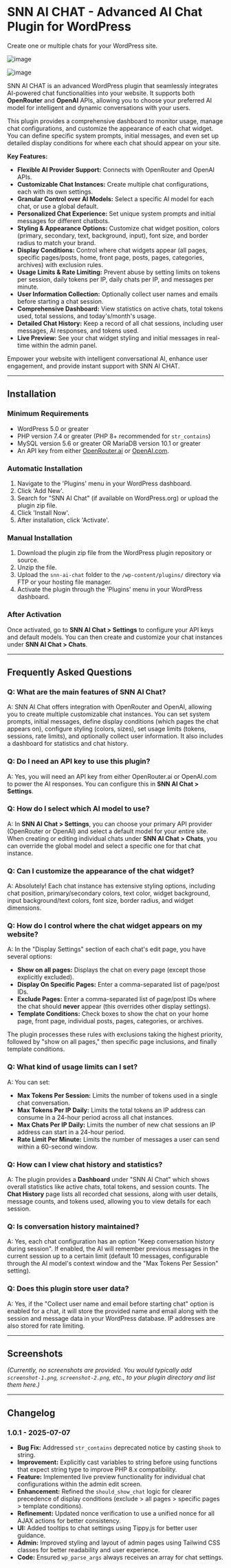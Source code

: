 # SNN AI CHAT - Advanced AI Chat Plugin for WordPress

Create one or multiple chats for your WordPress site.

![image](https://github.com/user-attachments/assets/5f618621-824e-43ea-a0aa-971fddfcaf89)

![image](https://github.com/user-attachments/assets/066a8f5a-d831-4f0b-a8c2-ab25d44063ec)



SNN AI CHAT is an advanced WordPress plugin that seamlessly integrates AI-powered chat functionalities into your website. It supports both **OpenRouter** and **OpenAI** APIs, allowing you to choose your preferred AI model for intelligent and dynamic conversations with your users.

This plugin provides a comprehensive dashboard to monitor usage, manage chat configurations, and customize the appearance of each chat widget. You can define specific system prompts, initial messages, and even set up detailed display conditions for where each chat should appear on your site.

**Key Features:**

* **Flexible AI Provider Support:** Connects with OpenRouter and OpenAI APIs.
* **Customizable Chat Instances:** Create multiple chat configurations, each with its own settings.
* **Granular Control over AI Models:** Select a specific AI model for each chat, or use a global default.
* **Personalized Chat Experience:** Set unique system prompts and initial messages for different chatbots.
* **Styling & Appearance Options:** Customize chat widget position, colors (primary, secondary, text, background, input), font size, and border radius to match your brand.
* **Display Conditions:** Control where chat widgets appear (all pages, specific pages/posts, home, front page, posts, pages, categories, archives) with exclusion rules.
* **Usage Limits & Rate Limiting:** Prevent abuse by setting limits on tokens per session, daily tokens per IP, daily chats per IP, and messages per minute.
* **User Information Collection:** Optionally collect user names and emails before starting a chat session.
* **Comprehensive Dashboard:** View statistics on active chats, total tokens used, total sessions, and today's/month's usage.
* **Detailed Chat History:** Keep a record of all chat sessions, including user messages, AI responses, and tokens used.
* **Live Preview:** See your chat widget styling and initial messages in real-time within the admin panel.

Empower your website with intelligent conversational AI, enhance user engagement, and provide instant support with SNN AI CHAT.

---

## Installation

### Minimum Requirements

* WordPress 5.0 or greater
* PHP version 7.4 or greater (PHP 8+ recommended for `str_contains`)
* MySQL version 5.6 or greater OR MariaDB version 10.1 or greater
* An API key from either [OpenRouter.ai](https://openrouter.ai/) or [OpenAI.com](https://openai.com/).

### Automatic Installation

1.  Navigate to the 'Plugins' menu in your WordPress dashboard.
2.  Click 'Add New'.
3.  Search for "SNN AI Chat" (if available on WordPress.org) or upload the plugin zip file.
4.  Click 'Install Now'.
5.  After installation, click 'Activate'.

### Manual Installation

1.  Download the plugin zip file from the WordPress plugin repository or source.
2.  Unzip the file.
3.  Upload the `snn-ai-chat` folder to the `/wp-content/plugins/` directory via FTP or your hosting file manager.
4.  Activate the plugin through the 'Plugins' menu in your WordPress dashboard.

### After Activation

Once activated, go to **SNN AI Chat > Settings** to configure your API keys and default models. You can then create and customize your chat instances under **SNN AI Chat > Chats**.

---

## Frequently Asked Questions

### Q: What are the main features of SNN AI Chat?
A: SNN AI Chat offers integration with OpenRouter and OpenAI, allowing you to create multiple customizable chat instances. You can set system prompts, initial messages, define display conditions (which pages the chat appears on), configure styling (colors, sizes), set usage limits (tokens, sessions, rate limits), and optionally collect user information. It also includes a dashboard for statistics and chat history.

### Q: Do I need an API key to use this plugin?
A: Yes, you will need an API key from either OpenRouter.ai or OpenAI.com to power the AI responses. You can configure this in **SNN AI Chat > Settings**.

### Q: How do I select which AI model to use?
A: In **SNN AI Chat > Settings**, you can choose your primary API provider (OpenRouter or OpenAI) and select a default model for your entire site. When creating or editing individual chats under **SNN AI Chat > Chats**, you can override the global model and select a specific one for that chat instance.

### Q: Can I customize the appearance of the chat widget?
A: Absolutely! Each chat instance has extensive styling options, including chat position, primary/secondary colors, text color, widget background, input background/text colors, font size, border radius, and widget dimensions.

### Q: How do I control where the chat widget appears on my website?
A: In the "Display Settings" section of each chat's edit page, you have several options:
* **Show on all pages:** Displays the chat on every page (except those explicitly excluded).
* **Display On Specific Pages:** Enter a comma-separated list of page/post IDs.
* **Exclude Pages:** Enter a comma-separated list of page/post IDs where the chat should **never** appear (this overrides other display settings).
* **Template Conditions:** Check boxes to show the chat on your home page, front page, individual posts, pages, categories, or archives.

The plugin processes these rules with exclusions taking the highest priority, followed by "show on all pages," then specific page inclusions, and finally template conditions.

### Q: What kind of usage limits can I set?
A: You can set:
* **Max Tokens Per Session:** Limits the number of tokens used in a single chat conversation.
* **Max Tokens Per IP Daily:** Limits the total tokens an IP address can consume in a 24-hour period across all chat instances.
* **Max Chats Per IP Daily:** Limits the number of new chat sessions an IP address can start in a 24-hour period.
* **Rate Limit Per Minute:** Limits the number of messages a user can send within a 60-second window.

### Q: How can I view chat history and statistics?
A: The plugin provides a **Dashboard** under "SNN AI Chat" which shows overall statistics like active chats, total tokens, and session counts. The **Chat History** page lists all recorded chat sessions, along with user details, message counts, and tokens used, allowing you to view details for each session.

### Q: Is conversation history maintained?
A: Yes, each chat configuration has an option "Keep conversation history during session". If enabled, the AI will remember previous messages in the current session up to a certain limit (default 10 messages, configurable through the AI model's context window and the "Max Tokens Per Session" setting).

### Q: Does this plugin store user data?
A: Yes, if the "Collect user name and email before starting chat" option is enabled for a chat, it will store the provided name and email along with the session and message data in your WordPress database. IP addresses are also stored for rate limiting.

---

## Screenshots

*(Currently, no screenshots are provided. You would typically add `screenshot-1.png`, `screenshot-2.png`, etc., to your plugin directory and list them here.)*

---

## Changelog

### 1.0.1 - 2025-07-07
* **Bug Fix:** Addressed `str_contains` deprecated notice by casting `$hook` to string.
* **Improvement:** Explicitly cast variables to string before using functions that expect string type to improve PHP 8.x compatibility.
* **Feature:** Implemented live preview functionality for individual chat configurations within the admin edit screen.
* **Enhancement:** Refined the `should_show_chat` logic for clearer precedence of display conditions (exclude > all pages > specific pages > template conditions).
* **Refinement:** Updated nonce verification to use a unified nonce for all AJAX actions for better consistency.
* **UI:** Added tooltips to chat settings using Tippy.js for better user guidance.
* **Admin:** Improved styling and layout of admin pages using Tailwind CSS classes for better readability and user experience.
* **Code:** Ensured `wp_parse_args` always receives an array for chat settings.
